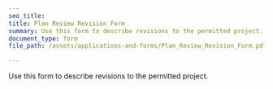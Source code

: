 ```yaml
---
seo_title: 
title: Plan Review Revision Form
summary: Use this form to describe revisions to the permitted project.
document_type: form
file_path: /assets/applications-and-forms/Plan_Review_Revision_Form.pdf

---
```

Use this form to describe revisions to the permitted project.
